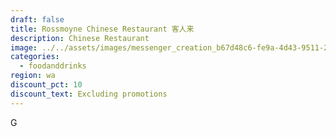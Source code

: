 ```yaml
---
draft: false
title: Rossmoyne Chinese Restaurant 客人来
description: Chinese Restaurant
image: ../../assets/images/messenger_creation_b67d48c6-fe9a-4d43-9511-21ac0b5609d9.jpeg
categories:
  - foodanddrinks
region: wa
discount_pct: 10
discount_text: Excluding promotions
---
```

G
